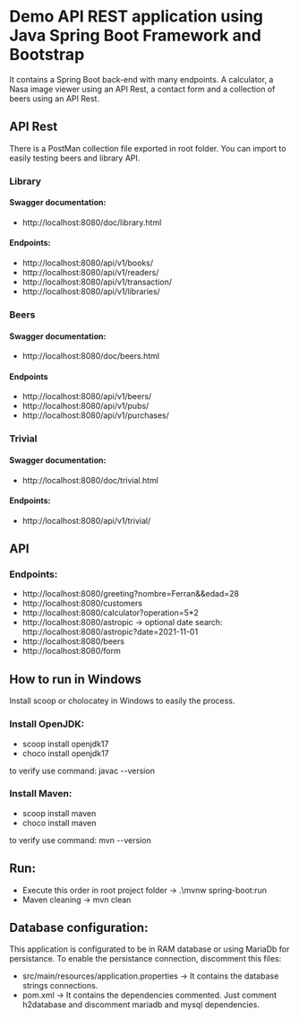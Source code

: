# Demo API REST application using Java Spring Boot Framework and Bootstrap
It contains a Spring Boot back-end with many endpoints. A calculator, a Nasa image viewer using an API Rest, a contact form and a collection of beers using an API Rest.

## API Rest
There is a PostMan collection file exported in root folder. You can import to easily testing beers and library API.

### Library
#### Swagger documentation: 
* http://localhost:8080/doc/library.html
#### Endpoints:
* http://localhost:8080/api/v1/books/
* http://localhost:8080/api/v1/readers/
* http://localhost:8080/api/v1/transaction/
* http://localhost:8080/api/v1/libraries/

### Beers
#### Swagger documentation: 
* http://localhost:8080/doc/beers.html
#### Endpoints
* http://localhost:8080/api/v1/beers/
* http://localhost:8080/api/v1/pubs/
* http://localhost:8080/api/v1/purchases/

### Trivial
#### Swagger documentation: 
* http://localhost:8080/doc/trivial.html
#### Endpoints:
* http://localhost:8080/api/v1/trivial/

## API
### Endpoints:
* http://localhost:8080/greeting?nombre=Ferran&&edad=28
* http://localhost:8080/customers
* http://localhost:8080/calculator?operation=5*2
* http://localhost:8080/astropic -> optional date search: http://localhost:8080/astropic?date=2021-11-01
* http://localhost:8080/beers
* http://localhost:8080/form

## How to run in Windows
Install scoop or cholocatey in Windows to easily the process.

### Install OpenJDK:
* scoop install openjdk17
* choco install openjdk17

to verify use command: javac --version

### Install Maven:
* scoop install maven
* choco install maven

to verify use command: mvn --version

## Run:
* Execute this order in root project folder -> .\mvnw spring-boot:run
* Maven cleaning -> mvn clean

## Database configuration:
This application is configurated to be in RAM database or using MariaDb for persistance.
To enable the persistance connection, discomment this files:
* src/main/resources/application.properties -> It contains the database strings connections.
* pom.xml -> It contains the dependencies commented. Just comment h2database and discomment mariadb and mysql dependencies.